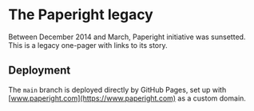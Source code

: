 # The Paperight legacy

Between December 2014 and March, Paperight initiative was sunsetted. This is a legacy one-pager with links to its story.

## Deployment

The `main` branch is deployed directly by GitHub Pages, set up with [www.paperight.com](https://www.paperight.com) as a custom domain.
